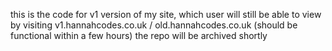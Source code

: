 this is the code for v1 version of my site, which user will still be able to view by visiting v1.hannahcodes.co.uk / old.hannahcodes.co.uk (should be functional within a few hours) 
the repo will be archived shortly
